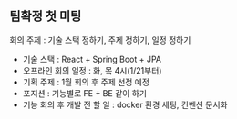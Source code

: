 ## 팀확정 첫 미팅

회의 주제 : 기술 스택 정하기, 주제 정하기, 일정 정하기

- 기술 스택 : React + Spring Boot + JPA
- 오프라인 회의 일정 : 화, 목 4시(1/21부터)
- 기획 주제 : 1월 회의 후 주제 선정 예정
- 포지션 : 기능별로 FE + BE 같이 하기
- 기능 회의 후 개발 전 할 일 : docker 환경 세팅, 컨벤션 문서화